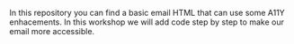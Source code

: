 In this repository you can find a basic email HTML that can use some A11Y enhacements.
In this workshop we will add code step by step to make our email more accessible.
